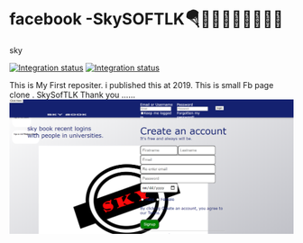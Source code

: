 
# facebook -SkySOFTLK🪂👨🏾‍🎓👨🏽‍💻🤘🏻
sky

[![Integration status](https://app.rollout.io/badges/5de34cc645bc8a657df95b70)](https://app.rollout.io/app/5daff72bfc53991b2d910e6d/settings/info)
[![Integration status](https://app.rollout.io/badges/5de34cc645bc8a657df95b70)](https://app.rollout.io/app/5daff72bfc53991b2d910e6d/settings/info)

This is My First repositer. i published this at 2019. This is small Fb page clone .
SkySofTLK
Thank you ......
![Image](https://github.com/kavindyasinthasilva/facebook/blob/master/Screenshot/Screenshot%20(246).png)



